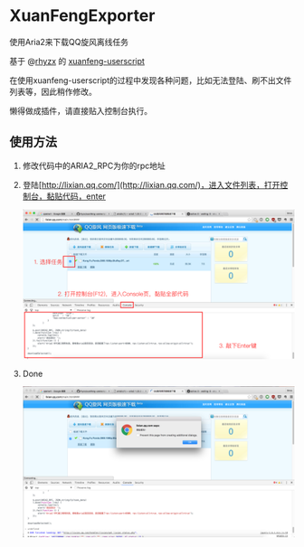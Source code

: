 # XuanFengExporter

使用Aria2来下载QQ旋风离线任务

基于 @[rhyzx](https://github.com/rhyzx/) 的 [xuanfeng-userscript](https://github.com/rhyzx/xuanfeng-userscript)

在使用xuanfeng-userscript的过程中发现各种问题，比如无法登陆、刷不出文件列表等，因此稍作修改。

懒得做成插件，请直接贴入控制台执行。

## 使用方法

1. 修改代码中的ARIA2_RPC为你的rpc地址

2. 登陆[http://lixian.qq.com/](http://lixian.qq.com/)，进入文件列表，打开控制台，黏贴代码，enter

    ![](https://github.com/binss/XuanFengExporter/raw/master/screenshot/1.png)

3. Done

    ![](https://github.com/binss/XuanFengExporter/raw/master/screenshot/2.png)
